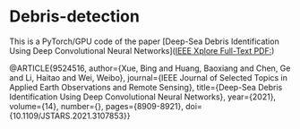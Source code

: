 # Debris-detection

This is a PyTorch/GPU  code of the paper [Deep-Sea Debris Identification Using Deep
Convolutional Neural Networks]([IEEE Xplore Full-Text PDF:](https://ieeexplore.ieee.org/stamp/stamp.jsp?tp=&arnumber=9524516))

@ARTICLE{9524516,
  author={Xue, Bing and Huang, Baoxiang and Chen, Ge and Li, Haitao and Wei, Weibo},
  journal={IEEE Journal of Selected Topics in Applied Earth Observations and Remote Sensing}, 
  title={Deep-Sea Debris Identification Using Deep Convolutional Neural Networks}, 
  year={2021},
  volume={14},
  number={},
  pages={8909-8921},
  doi={10.1109/JSTARS.2021.3107853}}


